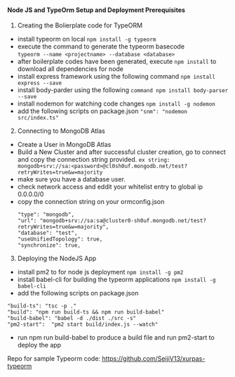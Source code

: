 #### Node JS and TypeOrm Setup and Deployment Prerequisites
1.	Creating the Bolierplate code for TypeORM
-  install typeorm on local ```npm install -g typeorm```
- execute the command to generate the typeorm basecode   
```typeorm --name <projectname> --database <database>```
- after boilerplate codes have been generated, execute ```npm install``` to download all dependencies for node 
- install express framework using the following command ```npm install express --save```
- install body-parder using the following ```command npm install body-parser --save```
- install nodemon for watching code changes ```npm install -g nodemon```
- add the following scripts on package.json
```"snm": "nodemon src/index.ts"```

2.	Connecting to MongoDB Atlas
- Create a User in MongoDB Atlas
- Build a New Cluster and after successful cluster creation, go to connect and copy the connection string provided.
```ex string:  mongodb+srv://sa:<password>@cl0sh0uf.mongodb.net/test?retryWrites=true&w=majority```
- make sure you have a database user.
- check network access  and eddit your whitelist entry to global ip 0.0.0.0/0
- copy the connection string on your ormconfig.json
   ```
   "type": "mongodb",
   "url": "mongodb+srv://sa:sa@cluster0-sh0uf.mongodb.net/test?retryWrites=true&w=majority",
   "database": "test",
   "useUnifiedTopology": true,
   "synchronize": true,
   ```

3.	Deploying the NodeJS App
- install pm2 to for node js deployment ```npm install -g pm2```
- install babel-cli for building the typeorm applications ```npm install -g babel-cli```
- add the following scripts on package.json
```
"build-ts": "tsc -p ."
"build": "npm run build-ts && npm run build-babel"
"build-babel": "babel -d ./dist ./src -s"
"pm2-start":  "pm2 start build/index.js --watch"
```
- run npm run build-babel to produce a build file and run pm2-start to deploy the app

Repo for sample Typeorm code: https://github.com/SeijiV13/xurpas-typeorm

